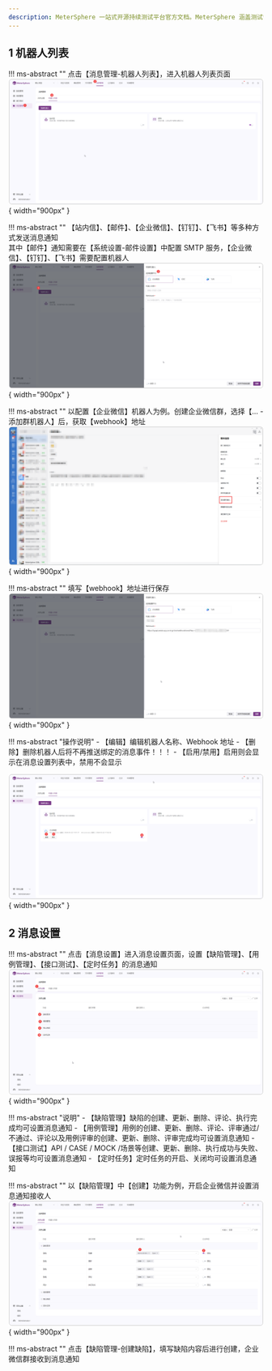 ```yaml
---
description: MeterSphere 一站式开源持续测试平台官方文档。MeterSphere 涵盖测试管理、接口测试、UI 测试和性能测试等功能，全面兼容 JMeter、Selenium 等主流开源标准，有效助力开发和测试团队充分利用云弹性进行高度可 扩展的自动化测试，加速高质量的软件交付。
---
```


## 1 机器人列表
!!! ms-abstract ""
    点击【消息管理-机器人列表】，进入机器人列表页面
![!机器人列表](../../img/project_management/message_management/机器人列表.png){ width="900px" }

!!! ms-abstract ""
    【站内信】、【邮件】、【企业微信】、【钉钉】、【飞书】等多种方式发送消息通知<br>
    其中【邮件】通知需要在【系统设置-邮件设置】中配置 SMTP 服务，【企业微信】、【钉钉】、【飞书】需要配置机器人
![!创建webhook机器人](../../img/project_management/message_management/创建webhook机器人.png){ width="900px" }

!!! ms-abstract ""
    以配置【企业微信】机器人为例。创建企业微信群，选择【... -添加群机器人】后，获取【webhook】地址
![!创建webhook机器人](../../img/project_management/message_management/群创建机器人.png){ width="900px" }

!!! ms-abstract ""
    填写【webhook】地址进行保存
![!创建webhook机器人](../../img/project_management/message_management/填写企业微信具体信息.png){ width="900px" }

!!! ms-abstract "操作说明"
    - 【编辑】编辑机器人名称、Webhook 地址
    - 【删除】删除机器人后将不再推送绑定的消息事件！！！
    - 【启用/禁用】启用则会显示在消息设置列表中，禁用不会显示

![!创建webhook机器人](../../img/project_management/message_management/企业微信机器人功能.png){ width="900px" }

## 2 消息设置 
!!! ms-abstract ""
    点击【消息设置】进入消息设置页面，设置【缺陷管理】、【用例管理】、【接口测试】、【定时任务】的消息通知
![!自定义模板](../../img/project_management/message_management/消息设置页面.png){ width="900px" } 

!!! ms-abstract "说明"
    - 【缺陷管理】缺陷的创建、更新、删除、评论、执行完成均可设置消息通知
    - 【用例管理】用例的创建、更新、删除、评论、评审通过/不通过、评论以及用例评审的创建、更新、删除、评审完成均可设置消息通知
    - 【接口测试】API / CASE / MOCK /场景等创建、更新、删除、执行成功与失败、误报等均可设置消息通知
    - 【定时任务】定时任务的开启、关闭均可设置消息通知

!!! ms-abstract ""
    以【缺陷管理】中【创建】功能为例，开启企业微信并设置消息通知接收人
![!自定义模板](../../img/project_management/message_management/缺陷创建通知.png){ width="900px" } 

!!! ms-abstract ""
    点击【缺陷管理-创建缺陷】，填写缺陷内容后进行创建，企业微信群接收到消息通知


    